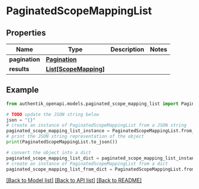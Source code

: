 # PaginatedScopeMappingList


## Properties

Name | Type | Description | Notes
------------ | ------------- | ------------- | -------------
**pagination** | [**Pagination**](Pagination.md) |  | 
**results** | [**List[ScopeMapping]**](ScopeMapping.md) |  | 

## Example

```python
from authentik_openapi.models.paginated_scope_mapping_list import PaginatedScopeMappingList

# TODO update the JSON string below
json = "{}"
# create an instance of PaginatedScopeMappingList from a JSON string
paginated_scope_mapping_list_instance = PaginatedScopeMappingList.from_json(json)
# print the JSON string representation of the object
print(PaginatedScopeMappingList.to_json())

# convert the object into a dict
paginated_scope_mapping_list_dict = paginated_scope_mapping_list_instance.to_dict()
# create an instance of PaginatedScopeMappingList from a dict
paginated_scope_mapping_list_from_dict = PaginatedScopeMappingList.from_dict(paginated_scope_mapping_list_dict)
```
[[Back to Model list]](../README.md#documentation-for-models) [[Back to API list]](../README.md#documentation-for-api-endpoints) [[Back to README]](../README.md)



